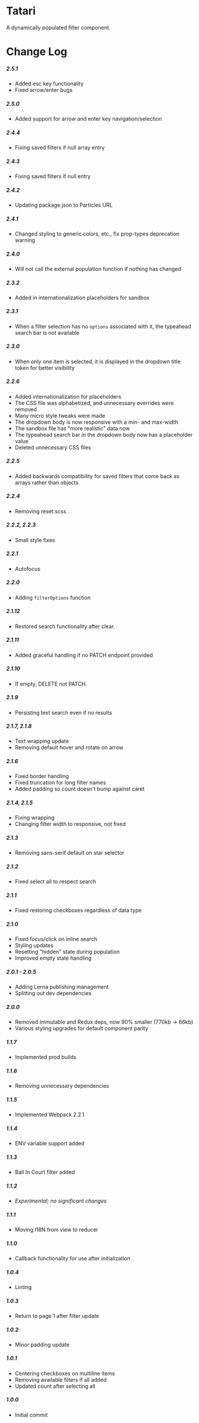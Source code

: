# Tatari

A dynamically populated filter component.

# Change Log

##### 2.5.1
- Added esc key functionality
- Fixed arrow/enter bugs

##### 2.5.0
- Added support for arrow and enter key navigation/selection

##### 2.4.4
- Fixing saved filters if null array entry

##### 2.4.3
- Fixing saved filters if null entry

##### 2.4.2
- Updating package.json to Particles URL

##### 2.4.1
- Changed styling to generic colors, etc., fix prop-types deprecation warning

##### 2.4.0
- Will not call the external population function if nothing has changed

##### 2.3.2
- Added in internationalization placeholders for sandbox

##### 2.3.1
- When a filter selection has no `options` associated with it, the typeahead search bar is not available

##### 2.3.0
- When only one item is selected, it is displayed in the dropdown title token for better visibility

##### 2.2.6
- Added internationalization for placeholders
- The CSS file was alphabetized, and unnecessary overrides were removed
- Many micro style tweaks were made
- The dropdown body is now responsive with a min- and max-width
- The sandbox file has "more realistic" data now
- The typeahead search bar in the dropdown body now has a placeholder value
- Deleted unnecessary CSS files

##### 2.2.5
- Added backwards compatibility for saved filters that come back as arrays rather than objects

##### 2.2.4
- Removing reset.scss

##### 2.2.2, 2.2.3
- Small style fixes

##### 2.2.1
- Autofocus

##### 2.2.0
- Adding `filterOptions` function

##### 2.1.12
- Restored search functionality after clear.

##### 2.1.11
- Added graceful handling if no PATCH endpoint provided

##### 2.1.10
- If empty, DELETE not PATCH.

##### 2.1.9
- Persisting text search even if no results

##### 2.1.7, 2.1.8
- Text wrapping update
- Removing default hover and rotate on arrow

##### 2.1.6
- Fixed border handling
- Fixed truncation for long filter names
- Added padding so count doesn't bump against caret

##### 2.1.4, 2.1.5
- Fixing wrapping
- Changing filter width to responsive, not fixed

##### 2.1.3
- Removing sans-serif default on star selector

##### 2.1.2
- Fixed select all to respect search

##### 2.1.1
- Fixed restoring checkboxes regardless of data type

##### 2.1.0
- Fixed focus/click on inline search
- Styling updates
- Resetting "hidden" state during population
- Improved empty state handling

##### 2.0.1 - 2.0.5
- Adding Lerna publishing management
- Splitting out dev dependencies

##### 2.0.0
- Removed Immutable and Redux deps, now 90% smaller (770kb -> 66kb)
- Various styling upgrades for default component parity

##### 1.1.7
- Implemented prod builds

##### 1.1.6
- Removing unnecessary dependencies

##### 1.1.5
- Implemented Webpack 2.2.1

##### 1.1.4
- ENV variable support added

##### 1.1.3
- Ball In Court filter added

##### 1.1.2
- _Experimental; no significant changes_

##### 1.1.1
- Moving I18N from view to reducer

##### 1.1.0
- Callback functionality for use after initialization

##### 1.0.4
- Linting

##### 1.0.3
- Return to page 1 after filter update

##### 1.0.2
- Minor padding update

##### 1.0.1
- Centering checkboxes on multiline items
- Removing available filters if all added
- Updated count after selecting all

##### 1.0.0
- Initial commit

